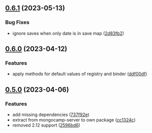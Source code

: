 ## [0.6.1]() (2023-05-13)


### Bug Fixes

* ignore saves when only date is in save map ([2d83fb2](https://github.com/MongoCamp/micrometer-mongodb/commit/2d83fb2d1cc939d6e5c606b804f9f8cbf94a20ba))

## [0.6.0]() (2023-04-12)


### Features

* apply methods for default values of registry and binder ([ddf00df](https://github.com/MongoCamp/micrometer-mongodb/commit/ddf00df3bee48c6632db96b80117eed5fa932b79))

## [0.5.0]() (2023-04-06)


### Features

* add missing dependencies ([737f92e](https://github.com/MongoCamp/micrometer-mongodb/commit/737f92e5cf77964623d7102544e2d4e33c7ecc4f))
* extract from mongocamp-server to own package ([cc1324c](https://github.com/MongoCamp/micrometer-mongodb/commit/cc1324c9ac5ddb414127d1515a6ed8dfad907ecd))
* removed 2.12 support ([2596bd6](https://github.com/MongoCamp/micrometer-mongodb/commit/2596bd641315e3c134e938cbe0bb3744e57ab884))

